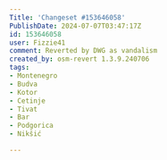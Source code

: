 ```yaml
---
Title: 'Changeset #153646058'
PublishDate: 2024-07-07T03:47:17Z
id: 153646058
user: Fizzie41
comment: Reverted by DWG as vandalism
created_by: osm-revert 1.3.9.240706
tags:
- Montenegro
- Budva
- Kotor
- Cetinje
- Tivat
- Bar
- Podgorica
- Nikšić

---
```

